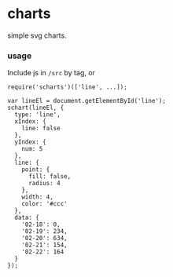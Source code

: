 # charts
simple svg charts.

### usage

Include js in `/src` by tag, or

```
require('scharts')(['line', ...]);
```

```
var lineEl = document.getElementById('line');
schart(lineEl, {
  type: 'line',
  xIndex: {
    line: false
  },
  yIndex: {
    num: 5
  },
  line: {
    point: {
      fill: false,
      radius: 4
    },
    width: 4,
    color: '#ccc'
  },
  data: {
    '02-18': 0,
    '02-19': 234,
    '02-20': 634,
    '02-21': 154,
    '02-22': 164
  }
});
```

